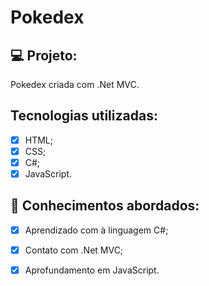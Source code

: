 # Pokedex

## 💻 Projeto:

Pokedex criada com .Net MVC.

## Tecnologias utilizadas:

- [x] HTML;
- [x] CSS;
- [x] C#;
- [x] JavaScript.

## 📔 Conhecimentos abordados:

- [x] Aprendizado com à linguagem C#;
- [x] Contato com .Net MVC;
- [x] Aprofundamento em JavaScript.  



